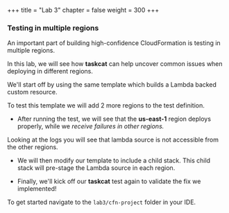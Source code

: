 +++
title = "Lab 3"
chapter = false
weight = 300
+++

### Testing in multiple regions

An important part of building high-confidence CloudFormation is testing in multiple regions.

In this lab, we will see how **taskcat** can help uncover common issues when deploying in different regions.

We'll start off by using the same template which builds a Lambda backed custom resource.

To test this template we will add 2 more regions to the test definition.

- After running the test, we will see that the **us-east-1** region deploys properly, while we _receive failures in other regions._

Looking at the logs you will see that lambda source is not accessible from the other regions.

- We will then modify our template to include a child stack. This child stack will pre-stage the Lambda source in each region.

- Finally, we'll kick off our **taskcat** test again to validate the fix we implemented!

To get started navigate to the `lab3/cfn-project` folder in your IDE.
